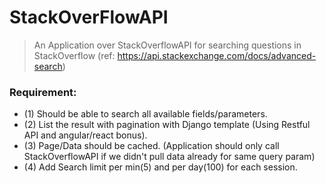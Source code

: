 # StackOverFlowAPI
> An Application over StackOverflowAPI for searching questions in StackOverflow (ref: https://api.stackexchange.com/docs/advanced-search) 
### Requirement: 
* (1) Should be able to search all available fields/parameters.  
* (2) List the result with pagination with Django template (Using Restful API and angular/react bonus). 
* (3) Page/Data should be cached. (Application should only call StackOverflowAPI if we didn't pull data already for same query param) 
* (4) Add Search limit per min(5) and per day(100) for each session.
